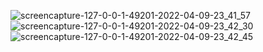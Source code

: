 ![screencapture-127-0-0-1-49201-2022-04-09-23_41_57](https://user-images.githubusercontent.com/29931637/162591025-96acf5c6-54d8-475a-a745-36d648a55b79.png)
![screencapture-127-0-0-1-49201-2022-04-09-23_42_30](https://user-images.githubusercontent.com/29931637/162591027-ead32b61-d3db-4ab2-9116-6318163623d0.png)
![screencapture-127-0-0-1-49201-2022-04-09-23_42_45](https://user-images.githubusercontent.com/29931637/162591028-5cfbb976-c490-4160-ac23-7b9a8e64ac40.png)
